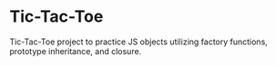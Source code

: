 # Tic-Tac-Toe
Tic-Tac-Toe project to practice JS objects utilizing factory functions, prototype inheritance, and closure.
